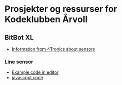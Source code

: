 # Prosjekter og ressurser for Kodeklubben Årvoll

## BitBot XL
* [Information from 4Tronics about sensors](http://4tronix.co.uk/blog/?p=1490)

### Line sensor
* [Example code in editor](https://makecode.microbit.org/_2ao8EKWXxXCd)
* [javascript code](Demos-Microbit/Bitbot_line_sensor.js)

